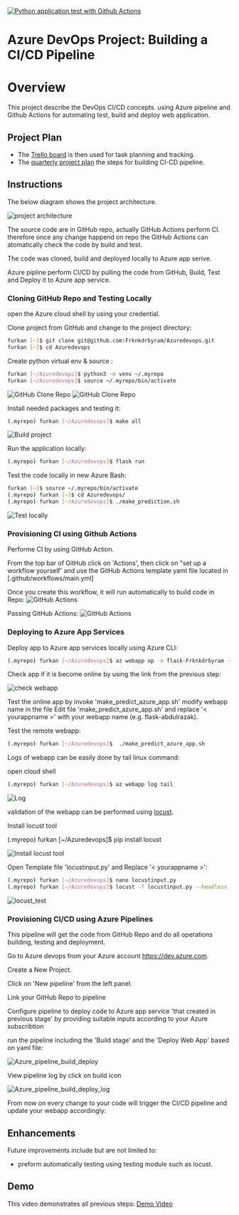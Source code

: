 
[![Python application test with Github Actions](https://github.com/Frknkdrbyram/Azuredevops/actions/workflows/pythonapp1.yml/badge.svg)](https://github.com/Frknkdrbyram/Azuredevops/actions/workflows/pythonapp1.yml)

# Azure DevOps Project: Building a CI/CD Pipeline

# Overview

This project describe the DevOps CI/CD concepts. using Azure pipeline and Github Actions for automating test, build and deploy web application. 

## Project Plan


* The [Trello board](https://trello.com/invite/b/dMheLlKL/ATTIffbfa752cbe23c4496af31b4660e6ec242D8FC0B/weekly-plan) is then used for task planning and tracking.
* The [quarterly project plan](https://github.com/Frknkdrbyram/Azuredevops/blob/cef9de0f865f2cb6acc85bdf362db90137c38079/PLAN%20CI-CD.xlsx) the steps for building CI-CD pipeline.

## Instructions
The below diagram shows the project architecture.  

![project architecture](screenshot/1.jpg "project architecture")

The source code are in GitHub repo, actually GitHub Actions perform CI. therefore once any change happend on repo the GitHub Actions can atomatically check the code by build and test.

The code was cloned, build and deployed locally to Azure app serive.

Azure pipline perform CI/CD by pulling the code from GitHub, Build, Test and Deploy it to Azure app service.

### Cloning GitHub Repo and Testing Locally

open the Azure cloud shell by using your credential.

Clone project from GitHub and change to the project directory:
```bash
furkan [~]$ git clone git@github.com:Frknkdrbyram/Azuredevops.git
furkan [~]$ cd Azuredevops
```

Create python virtual env & source :
```bash
furkan [~/Azuredevops]$ python3 -m venv ~/.myrepo
furkan [~/Azuredevops]$ source ~/.myrepo/bin/activate
```
![ GitHub Clone Repo](screenshot/2.png "Clone repo / GitHub Clone Repo")
![ GitHub Clone Repo](screenshot/3.jpg "Clone repo / GitHub Clone Repo")

Install needed packages and testing it:
```bash
(.myrepo) furkan [~/Azuredevops]$ make all
```
![Build project](screenshot/4.jpg "Build project")

Run the application locally:
```bash
(.myrepo) furkan [~/Azuredevops]$ flask run
```

Test the code locally in new Azure Bash:
```bash
furkan [~]$ source ~/.myrepo/bin/activate
(.myrepo) furkan [~]$ cd Azuredevops/
(.myrepo) furkan [~/Azuredevops]$ ./make_prediction.sh
```

![Test locally](screenshot/5.jpg "Test locally")

### Provisioning CI using Github Actions
Performe CI by using GitHub Action.

From the top bar of GitHub click on 'Actions', then click on "set up a workflow yourself' and use the GitHub Actions template yaml file located in  [.github/workflows/main.yml]

Once you create this workflow, it will run automatically to build code in Repo:
![GitHub Actions](screenshot/6.jpg "GitHub Actions")



Passing GitHub Actions:
![GitHub Actions](screenshot/7.jpg "GitHub Actions")

### Deploying to Azure App Services
Deploy app to Azure app services locally using Azure CLI:
```bash
(.myrepo) furkan [~/Azuredevops]$ az webapp up -n flask-Frknkdrbyram --sku F1 --resource-group Azuredevops
```

Check app if it is become online by using the link from the previous step:

![check webapp](screenshot/8.jpg "check webapp")

Test the online app by invoke 'make_predict_azure_app.sh'  modify webapp name in the file
Edit file 'make_predict_azure_app.sh' and replace '< yourappname >' with your webapp name (e.g. flask-abdulrazak).

Test the remote webapp:
```bash
(.myrepo) furkan [~/Azuredevops]$  ./make_predict_azure_app.sh
```

Logs of webapp can be easily done by tail linux command:

open cloud shell 

```bash
(.myrepo) furkan [~/Azuredevops]$ az webapp log tail
```

![Log](screenshot/9.jpg "Log")

validation of the webapp can be performed using [locust](https://locust.io).

Install locust tool 

(.myrepo) furkan [~/Azuredevops]$ pip install locust

![Install locust tool](screenshot/10.jpg "Install locust tool")

Open Template file 'locustinput.py' and Replace '< yourappname >':
```bash
(.myrepo) furkan [~/Azuredevops]$ nano locustinput.py
(.myrepo) furkan [~/Azuredevops]$ locust -f locustinput.py --headless -u 10 -r 3 -t 10s
```

![locust_test](screenshot/11.jpg "locust_test")

### Provisioning CI/CD using Azure Pipelines

This pipeline will get the code from GitHub Repo and do all operations building, testing and deployment.

Go to Azure devops from your Azure account  https://dev.azure.com.

Create a New Project.

Click on 'New pipeline' from the left panel.

Link your GitHub Repo to pipeline

Configure pipeline to deploy code to Azure app service 'that created in previous stage' by providing suitable inputs according to your Azure subscribtion

run the pipeline including the 'Build stage' and the 'Deploy Web App' based on yaml file:

![Azure_pipeline_build_deploy](screenshot/12.jpg "Azure_pipeline_build_deploy")

View pipeline log by click on build icon

![Azure_pipeline_build_deploy_log](screenshot/13.jpg "Azure_pipeline_build_deploy_log")

From now on every change to your code will trigger the CI/CD pipeline and update your webapp accordingly:



## Enhancements
Future improvements include but are not limited to:
* preform automatically testing using testing module such as locust.


## Demo

This video demonstrates all previous steps:
[Demo Video](https://www.youtube.com/watch?v=7WVkz0Brn0E)

